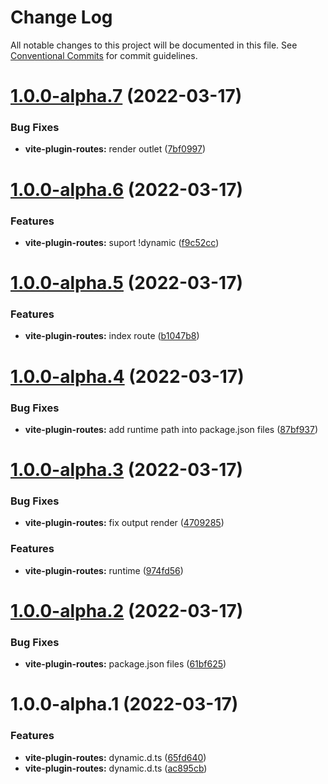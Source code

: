 # Change Log

All notable changes to this project will be documented in this file.
See [Conventional Commits](https://conventionalcommits.org) for commit guidelines.

# [1.0.0-alpha.7](https://github.com/maxiaochuan/mxcins/compare/@mxcins/vite-plugin-routes@1.0.0-alpha.6...@mxcins/vite-plugin-routes@1.0.0-alpha.7) (2022-03-17)


### Bug Fixes

* **vite-plugin-routes:** render outlet ([7bf0997](https://github.com/maxiaochuan/mxcins/commit/7bf0997821da59f2edb44b2fdfb4df686ac84589))





# [1.0.0-alpha.6](https://github.com/maxiaochuan/mxcins/compare/@mxcins/vite-plugin-routes@1.0.0-alpha.5...@mxcins/vite-plugin-routes@1.0.0-alpha.6) (2022-03-17)


### Features

* **vite-plugin-routes:** suport !dynamic ([f9c52cc](https://github.com/maxiaochuan/mxcins/commit/f9c52cce386d2b88f0b585b4d6a22e57becb2833))





# [1.0.0-alpha.5](https://github.com/maxiaochuan/mxcins/compare/@mxcins/vite-plugin-routes@1.0.0-alpha.4...@mxcins/vite-plugin-routes@1.0.0-alpha.5) (2022-03-17)


### Features

* **vite-plugin-routes:** index route ([b1047b8](https://github.com/maxiaochuan/mxcins/commit/b1047b87deed78a281dc69d98646e33afa3cbc38))





# [1.0.0-alpha.4](https://github.com/maxiaochuan/mxcins/compare/@mxcins/vite-plugin-routes@1.0.0-alpha.3...@mxcins/vite-plugin-routes@1.0.0-alpha.4) (2022-03-17)


### Bug Fixes

* **vite-plugin-routes:** add runtime path into package.json files ([87bf937](https://github.com/maxiaochuan/mxcins/commit/87bf937fe68abbdf1a3454dc2d9c4c460285915d))





# [1.0.0-alpha.3](https://github.com/maxiaochuan/mxcins/compare/@mxcins/vite-plugin-routes@1.0.0-alpha.2...@mxcins/vite-plugin-routes@1.0.0-alpha.3) (2022-03-17)


### Bug Fixes

* **vite-plugin-routes:** fix output render ([4709285](https://github.com/maxiaochuan/mxcins/commit/4709285b82cfc0a0ae4179efdd8f6cd6e1e91f6b))


### Features

* **vite-plugin-routes:** runtime ([974fd56](https://github.com/maxiaochuan/mxcins/commit/974fd56994698e3217371a30f88eed20334e97ec))





# [1.0.0-alpha.2](https://github.com/maxiaochuan/mxcins/compare/@mxcins/vite-plugin-routes@1.0.0-alpha.1...@mxcins/vite-plugin-routes@1.0.0-alpha.2) (2022-03-17)


### Bug Fixes

* **vite-plugin-routes:** package.json files ([61bf625](https://github.com/maxiaochuan/mxcins/commit/61bf6251a9f6dedf9b4e41fcaa4b52a3a873df09))





# 1.0.0-alpha.1 (2022-03-17)


### Features

* **vite-plugin-routes:** dynamic.d.ts ([65fd640](https://github.com/maxiaochuan/mxcins/commit/65fd64024fe86babc016b1fcd739478229d09381))
* **vite-plugin-routes:** dynamic.d.ts ([ac895cb](https://github.com/maxiaochuan/mxcins/commit/ac895cb69fe636d595f1c7b54c0a971bb13448d0))
